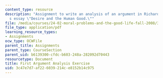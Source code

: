 ```yaml
---
content_type: resource
description: "Assignment to write an analysis of an argument in Richard Kraut\u2019\
  s essay \"Desire and the Human Good.\""
file: /media/courses/24-02-moral-problems-and-the-good-life-fall-2008/3c47e7d7af226039214ce8152b14c975_assn_1.pdf
file_type: application/pdf
learning_resource_types:
- Assignments
ocw_type: OCWFile
parent_title: Assignments
parent_type: CourseSection
parent_uid: b6139300-cfdc-b603-248a-282092d70443
resourcetype: Document
title: First Argument Analysis Exercise
uid: 3c47e7d7-af22-6039-214c-e8152b14c975
---
```


